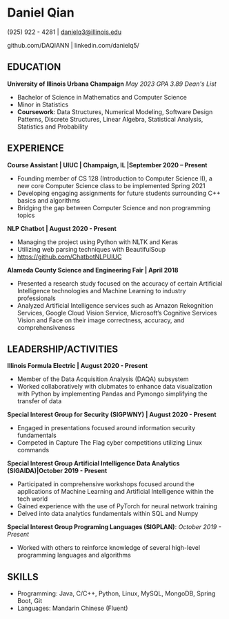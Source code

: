 # Daniel Qian

(925) 922 - 4281 | danielq3@illinois.edu

github.com/DAQIANN | linkedin.com/danielq5/

## EDUCATION
**University of Illinois Urbana Champaign** *May 2023* *GPA 3.89* *Dean's List*
* Bachelor of Science in Mathematics and Computer Science 
* Minor in Statistics 
* **Coursework**: Data Structures, Numerical Modeling, Software Design Patterns, Discrete Structures, Linear Algebra, Statistical Analysis, Statistics and Probability

## EXPERIENCE
**Course Assistant | UIUC | Champaign, IL  |September 2020 – Present**
* Founding member of CS 128 (Introduction to Computer Science II), a new core Computer Science class to be implemented Spring 2021
* Developing engaging assignments for future students surrounding C++ basics and algorithms
* Bridging the gap between Computer Science and non programming topics

**NLP Chatbot | August 2020 - Present**
* Managing the project using Python with NLTK and Keras
* Utilizing web parsing techniques with BeautifulSoup
* https://github.com/ChatbotNLPUIUC 

**Alameda County Science and Engineering Fair | April 2018**
* Presented a research study focused on the accuracy of certain Artificial Intelligence technologies and Machine Learning to industry professionals
* Analyzed Artificial Intelligence services such as Amazon Rekognition Services, Google Cloud Vision Service, Microsoft’s Cognitive Services Vision and Face on their image correctness, accuracy, and comprehensiveness 

## LEADERSHIP/ACTIVITIES
**Illinois Formula Electric | August 2020 - Present**
* Member of the Data Acquisition Analysis (DAQA) subsystem
* Worked collaboratively with clubmates to enhance data visualization with Python by implementing Pandas and Pymongo simplifying the transfer of data

**Special Interest Group for Security (SIGPWNY) | August 2020 - Present**
* Engaged in presentations focused around information security fundamentals
* Competed in Capture The Flag cyber competitions utilizing Linux commands

**Special Interest Group Artificial Intelligence Data Analytics (SIGAIDA)|October 2019 - Present**
* Participated in comprehensive workshops focused around the applications of Machine Learning and Artificial Intelligence within the tech world
* Gained experience with the use of PyTorch for neural network training 
* Delved into data analytics fundamentals within SQL and Numpy

**Special Interest Group Programing Languages (SIGPLAN)**: *October 2019 - Present*
* Worked with others to reinforce knowledge of several high-level programming languages and algorithms 

## SKILLS
* Programming: Java, C/C++, Python, Linux, MySQL, MongoDB, Spring Boot, Git
* Languages: Mandarin Chinese (Fluent)

